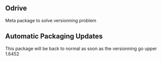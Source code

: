 ﻿## Odrive
Meta package to solve versionning problem

## Automatic Packaging Updates
This package will be back to normal as soon as the versionning go upper 1.6452
